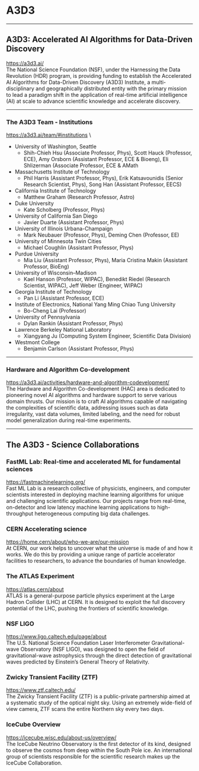 # A3D3

---
## A3D3: Accelerated AI Algorithms for Data-Driven Discovery 
https://a3d3.ai/ \
The National Science Foundation (NSF), under the Harnessing the Data Revolution (HDR) program, is providing funding to establish the Accelerated AI Algorithms for Data-Driven Discovery (A3D3) Institute, a multi-disciplinary and geographically distributed entity with the primary mission to lead a paradigm shift in the application of real-time artificial intelligence (AI) at scale to advance scientific knowledge and accelerate discovery.

---
### The A3D3 Team - Institutions
https://a3d3.ai/team/#institutions \
* University of Washington, Seattle
    * Shih-Chieh Hsu (Associate Professor, Phys), Scott Hauck (Professor, ECE), Amy Orsborn (Assistant Professor, ECE & Bioeng), Eli Shlizerman (Associate Professor, ECE & AMath
* Massachusetts Institute of Technology
    * Phil Harris (Assistant Professor, Phys), Erik Katsavounidis (Senior Research Scientist, Phys), Song Han (Assistant Professor, EECS)
* California Institute of Technology
    * Matthew Graham (Research Professor, Astro)
* Duke University
    * Kate Scholberg (Professor, Phys)
* University of California San Diego
    * Javier Duarte (Assistant Professor, Phys)
* University of Illinois Urbana-Champaign
    * Mark Neubauer (Professor, Phys), Deming Chen (Professor, EE)
* University of Minnesota Twin Cities
    * Michael Coughlin (Assistant Professor, Phys)
* Purdue University
    * Mia Liu (Assistant Professor, Phys), Maria Cristina Makin (Assistant Professor, BioEng)
* University of Wisconsin–Madison
    * Kael Hanson (Professor, WIPAC), Benedikt Riedel (Research Scientist, WIPAC), Jeff Weber (Engineer, WIPAC)
* Georgia Institute of Technology
    * Pan Li (Assistant Professor, ECE)
* Institute of Electronics, National Yang Ming Chiao Tung University
    * Bo-Cheng Lai (Professor)
* University of Pennsylvania
    * Dylan Rankin (Assistant Professor, Phys)
* Lawrence Berkeley National Laboratory
    * Xiangyang Ju (Computing System Engineer, Scientific Data Division)
* Westmont College
    * Benjamin Carlson (Assistant Professor, Phys)



---
### Hardware and Algorithm Co-development
https://a3d3.ai/activities/hardware-and-algorithm-codevelopment/ \
The Hardware and Algorithm Co-development (HAC) area is dedicated to pioneering novel AI algorithms and hardware support to serve various domain thrusts. Our mission is to craft AI algorithms capable of navigating the complexities of scientific data, addressing issues such as data irregularity, vast data volumes, limited labeling, and the need for robust model generalization during real-time experiments. 


---
## The A3D3 - Science Collaborations

### FastML Lab: Real-time and accelerated ML for fundamental sciences
https://fastmachinelearning.org/ \
Fast ML Lab is a research collective of physicists, engineers, and computer scientists interested in deploying machine learning algorithms for unique and challenging scientific applications. Our projects range from real-time, on-detector and low latency machine learning applications to high-throughput heterogeneous computing big data challenges. 


### CERN Accelerating science
https://home.cern/about/who-we-are/our-mission \
At CERN, our work helps to uncover what the universe is made of and how it works. We do this by providing a unique range of particle accelerator facilities to researchers, to advance the boundaries of human knowledge.

### The ATLAS Experiment
https://atlas.cern/about \
ATLAS is a general-purpose particle physics experiment at the Large Hadron Collider (LHC) at CERN. It is designed to exploit the full discovery potential of the LHC, pushing the frontiers of scientific knowledge. 

### NSF LIGO
https://www.ligo.caltech.edu/page/about \
The U.S. National Science Foundation Laser Interferometer Gravitational-wave Observatory (NSF LIGO), was designed to open the field of gravitational-wave astrophysics through the direct detection of gravitational waves predicted by Einstein’s General Theory of Relativity. 


### Zwicky Transient Facility (ZTF) 
https://www.ztf.caltech.edu/ \
The Zwicky Transient Facility (ZTF) is a public-private partnership aimed at a systematic study of the optical night sky. Using an extremely wide-field of view camera, ZTF scans the entire Northern sky every two days. 


### IceCube Overview
https://icecube.wisc.edu/about-us/overview/ \
The IceCube Neutrino Observatory is the first detector of its kind, designed to observe the cosmos from deep within the South Pole ice. An international group of scientists responsible for the scientific research makes up the IceCube Collaboration.

